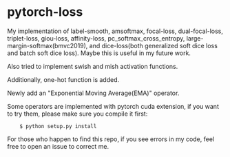 # pytorch-loss

My implementation of label-smooth, amsoftmax, focal-loss, dual-focal-loss, triplet-loss, giou-loss, affinity-loss, pc_softmax_cross_entropy, large-margin-softmax(bmvc2019), and dice-loss(both generalized soft dice loss and batch soft dice loss). Maybe this is useful in my future work.


Also tried to implement swish and mish activation functions.

Additionally, one-hot function is added.

Newly add an "Exponential Moving Average(EMA)" operator.

Some operators are implemented with pytorch cuda extension, if you want to try them, please make sure you compile it first: 
```
    $ python setup.py install
```


For those who happen to find this repo, if you see errors in my code, feel free to open an issue to correct me.
